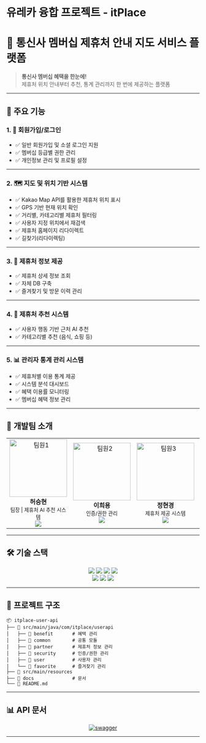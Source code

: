 # 유레카 융합 프로젝트 - itPlace

# 📌 통신사 멤버십 제휴처 안내 지도 서비스 플랫폼

> **통신사 멤버십 혜택을 한눈에!**  
> 제휴처 위치 안내부터 추천, 통계 관리까지 한 번에 제공하는 플랫폼

---

## 🚀 주요 기능

### 1. 👤 회원가입/로그인
- ✅ 일반 회원가입 및 소셜 로그인 지원
- ✅ 멤버십 등급별 권한 관리
- ✅ 개인정보 관리 및 프로필 설정

---

### 2. 🗺️ 지도 및 위치 기반 시스템
- ✅ Kakao Map API를 활용한 제휴처 위치 표시
- ✅ GPS 기반 현재 위치 확인
- ✅ 거리별, 카테고리별 제휴처 필터링
- ✅ 사용자 지정 위치에서 재검색
- ✅ 제휴처 홈페이지 리다이렉트
- ✅ 길찾기(리다이렉팅)

---

### 3. 🏪 제휴처 정보 제공
- ✅ 제휴처 상세 정보 조회
- ✅ 자체 DB 구축
- ✅ 즐겨찾기 및 방문 이력 관리

---

### 4. 🤖 제휴처 추천 시스템
- ✅ 사용자 행동 기반 근처 AI 추천
- ✅ 카테고리별 추천 (음식, 쇼핑 등)

---

### 5. 📊 관리자 통계 관리 시스템
- ✅ 제휴처별 이용 통계 제공
- ✅ 시스템 분석 대시보드
- ✅ 혜택 이용률 모니터링
- ✅ 멤버십 혜택 정보 관리

---

## 👥 개발팀 소개

<table align="center">
  <tr>
    <td align="center">
      <img src="https://avatars.githubusercontent.com/u/173465217?v=4" width="150px" alt="팀원1"/>
      <br>
      <b>허승현</b>
      <br>
      <sub>팀장 | 제휴처 AI 추천 시스템</sub>
      <br>
      <a href="https://github.com/HSH-11">
        <img src="https://img.shields.io/badge/GitHub-181717?style=flat-square&logo=GitHub&logoColor=white">
      </a>
    </td>
    <td align="center">
      <img src="https://avatars.githubusercontent.com/u/50799519?v=4" width="150px" alt="팀원2"/>
      <br>
      <b>이희용</b>
      <br>
      <sub>인증/권한 관리</sub>
      <br>
      <a href="https://github.com/eddie-backdev">
        <img src="https://img.shields.io/badge/GitHub-181717?style=flat-square&logo=GitHub&logoColor=white">
      </a>
    </td>
    <td align="center">
      <img src="https://avatars.githubusercontent.com/u/135448774?v=4" width="150px" alt="팀원3"/>
      <br>
      <b>정현경</b>
      <br>
      <sub>제휴처 제공 시스템</sub>
      <br>
      <a href="https://github.com/hyunnk">
        <img src="https://img.shields.io/badge/GitHub-181717?style=flat-square&logo=GitHub&logoColor=white">
      </a>
    </td>
    <td align="center">
      <img src="https://avatars.githubusercontent.com/u/130213698?v=4" width="150px" alt="팀원4"/>
      <br>
      <b>하령경</b>
      <br>
      <sub>관리자 시스템(통계, 로그)</sub>
      <br>
      <a href="https://github.com/rxgx424">
        <img src="https://img.shields.io/badge/GitHub-181717?style=flat-square&logo=GitHub&logoColor=white">
      </a>
    </td>
  </tr>
</table>

---

## 🛠️ 기술 스택

<div align="center">
  <img src="https://img.shields.io/badge/Java-007396?style=for-the-badge&logo=Java&logoColor=white">
  <img src="https://img.shields.io/badge/Spring%20Boot-6DB33F?style=for-the-badge&logo=Spring%20Boot&logoColor=white">
  <img src="https://img.shields.io/badge/Spring%20Security-6DB33F?style=for-the-badge&logo=Spring%20Security&logoColor=white">
  <img src="https://img.shields.io/badge/OAuth-000000?style=for-the-badge&logo=OAuth&logoColor=white"><br>
  <img src="https://img.shields.io/badge/Redis-DC382D?style=for-the-badge&logo=Redis&logoColor=white">
  <img src="https://img.shields.io/badge/ChatGPT%20API-10A37F?style=for-the-badge&logo=openai&logoColor=white">
  <img src="https://img.shields.io/badge/MySQL-4479A1?style=for-the-badge&logo=MySQL&logoColor=white">
</div>


---

## 📁 프로젝트 구조

```
📦 itplace-user-api
├── 📂 src/main/java/com/itplace/userapi
│   ├── 📂 benefit       # 혜택 관리
│   ├── 📂 common        # 공통 모듈
│   ├── 📂 partner       # 제휴처 정보 관리
│   ├── 📂 security      # 인증/권한 관리
│   ├── 📂 user          # 사용자 관리
│   └── 📂 favorite      # 즐겨찾기 관리
├── 📂 src/main/resources
├── 📂 docs              # 문서
└── 📄 README.md
```

---

## 📊 API 문서

<div align="center">
  <a href="http://localhost:8080/swagger-ui.html">
    <img src="https://img.shields.io/badge/Swagger-85EA2D?style=for-the-badge&logo=Swagger&logoColor=black" alt="swagger">
  </a>
</div>

---

